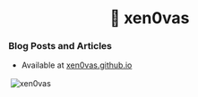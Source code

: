 <h1 align="center">👋 xen0vas</h1>

### Blog Posts and Articles

- Available at [xen0vas.github.io](https://xen0vas.github.io)

<p>&nbsp;<img align="center" src="https://github-readme-stats.vercel.app/api?username=xen0vas&show_icons=true&theme=dark&locale=en" alt="xen0vas" /></p>
